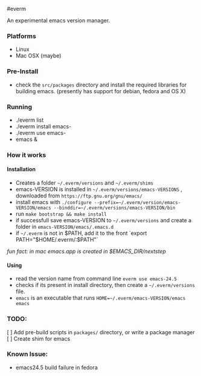 #everm

An experimental emacs version manager.

### Platforms
- Linux
- Mac OSX (maybe)

### Pre-Install
- check the `src/packages` directory and install the required libraries for building emacs. (presently has support for debian, fedora and OS X)

### Running
- ./everm list
- ./everm install emacs-<VERSION>
- ./everm use emacs-<VERSION>
- emacs &
 
### How it works

#### Installation
- Creates a folder `~/.everm/versions` and `~/.everm/shims` 
- emacs-VERSION is installed in `~/.everm/versions/emacs-VERSIONS` , downloaded from `https://ftp.gnu.org/gnu/emacs/`
- install emacs with `./configure --prefix=~/.everm/version/emacs-VERSION/emacs --binddir=~/.everm/versions/emacs-VERSION/bin`
- run `make bootstrap && make install`
- if successfull save emacs-VERSION to `~/.everm/versions` and create a folder in `emacs-VERSION/emacs/.emacs.d` 
- if `~/.everm` is not in $PATH, add it to the front `export PATH="$HOME/.everm/:$PATH"`

*fun fact: in mac emacs.app is created in $EMACS_DIR/nextstep*

#### Using
- read the version name from command line `everm use emacs-24.5`
- checks if its present in install directory, then create a `~/.everm/versions` file.
- `emacs` is an executable that runs `HOME=~/.everm/emacs-VERSION/emacs emacs` 

### TODO:
[ ] Add pre-build scripts in `packages/` directory, or write a package manager
[ ] Create shim for emacs

### Known Issue:
- emacs24.5 build failure in fedora

